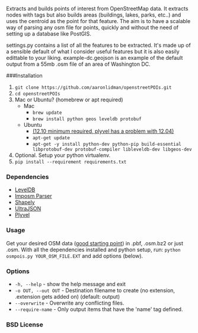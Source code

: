 Extracts and builds points of interest from OpenStreetMap data. It extracts nodes with tags but also builds areas (buildings, lakes, parks, etc..) and uses the centroid as the point for that feature. The aim is to have a scalable way of parsing any osm file for points, quickly and without the need of setting up a database like PostGIS.

settings.py contains a list of all the features to be extracted. It's made up of a sensible default of what I consider useful features but it is also easily edittable to your liking. example-dc.geojson is an example of the default output from a 55mb .osm file of an area of Washington DC.

###Installation
1. `git clone https://github.com/aaronlidman/openstreetPOIs.git`
2. `cd openstreetPOIs`
3. Mac or Ubuntu? (homebrew or apt required)
	- Mac
		- `brew update`
		- `brew install python geos leveldb protobuf`
	- Ubuntu
		- [(12.10 minimum required, plyvel has a problem with 12.04)](https://github.com/wbolster/plyvel/issues/7)
		- `apt-get update`
		- `apt-get -y install python-dev python-pip build-essential libprotobuf-dev protobuf-compiler libleveldb-dev libgeos-dev`
4. Optional. Setup your python virtualenv.
5. `pip install --requirement requirements.txt`

### Dependencies
- [LevelDB](https://code.google.com/p/leveldb/)
- [Imposm Parser](http://imposm.org/docs/imposm.parser/latest/)
- [Shapely](http://toblerity.github.io/shapely/)
- [UltraJSON](https://github.com/esnme/ultrajson)
- [Plyvel](https://github.com/wbolster/plyvel)

### Usage
Get your desired OSM data ([good starting point](http://wiki.openstreetmap.org/wiki/Planet.osm#Downloading)) in .pbf, .osm.bz2 or just .osm. With all the dependencies installed and python setup, run: `python osmpois.py YOUR_OSM_FILE.EXT` and add options (below).

### Options
- `-h, --help` - show the help message and exit
- `-o OUT, --out OUT` - Destination filename to create (no extension, .extension gets added on) (default: output)
- `--overwrite` - Overwrite any conflicting files.
- `--require-name` - Only output items that have the 'name' tag defined.

### BSD License
